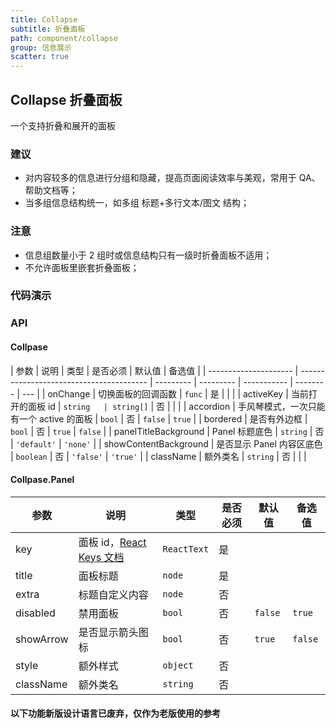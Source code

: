 ```yaml
---
title: Collapse
subtitle: 折叠面板
path: component/collapse
group: 信息展示
scatter: true
---
```


## Collapse 折叠面板

一个支持折叠和展开的面板

### 建议

- 对内容较多的信息进行分组和隐藏，提高页面阅读效率与美观，常用于 QA、帮助文档等；
- 当多组信息结构统一，如多组 标题+多行文本/图文 结构；

### 注意

- 信息组数量小于 2 组时或信息结构只有一级时折叠面板不适用；
- 不允许面板里嵌套折叠面板；

### 代码演示

<!-- demo-slot-3 -->
<!-- demo-slot-2 -->
<!-- demo-slot-5 -->

### API

#### Collpase

| 参数                  | 说明                                     | 类型      | 是否必须  | 默认值      | 备选值   |
| --------------------- | ---------------------------------------- | --------- | --------- | ----------- | -------- | --- |
| onChange              | 切换面板的回调函数                       | `func`    | 是        |             |          |
| activeKey             | 当前打开的面板 id                        | `string   | string[]` | 否          |          |     |
| accordion             | 手风琴模式，一次只能有一个 active 的面板 | `bool`    | 否        | `false`     | `true`   |
| bordered              | 是否有外边框                             | `bool`    | 否        | `true`      | `false`  |
| panelTitleBackground  | Panel 标题底色                           | `string`  | 否        | `'default'` | `'none'` |
| showContentBackground | 是否显示 Panel 内容区底色                | `boolean` | 否        | `'false'`   | `'true'` |
| className             | 额外类名                                 | `string`  | 否        |             |          |

#### Collpase.Panel

| 参数      | 说明                                                                          | 类型        | 是否必须 | 默认值  | 备选值  |
| --------- | ----------------------------------------------------------------------------- | ----------- | -------- | ------- | ------- |
| key       | 面板 id，[React Keys 文档](https://reactjs.org/docs/lists-and-keys.html#keys) | `ReactText` | 是       |         |         |
| title     | 面板标题                                                                      | `node`      | 是       |         |         |
| extra     | 标题自定义内容                                                                | `node`      | 否       |         |         |
| disabled  | 禁用面板                                                                      | `bool`      | 否       | `false` | `true`  |
| showArrow | 是否显示箭头图标                                                              | `bool`      | 否       | `true`  | `false` |
| style     | 额外样式                                                                      | `object`    | 否       |         |         |
| className | 额外类名                                                                      | `string`    | 否       |         |         |

#### 以下功能新版设计语言已废弃，仅作为老版使用的参考

<!-- demo-slot-1 -->
<!-- demo-slot-4 -->
